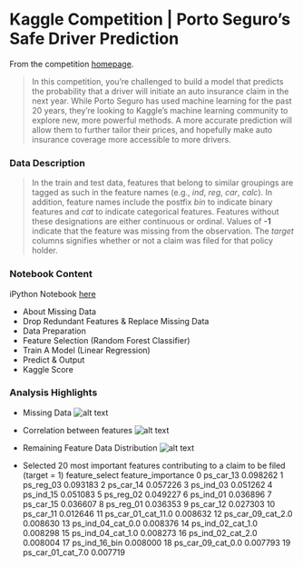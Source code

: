 # Kaggle Competition | Porto Seguro’s Safe Driver Prediction
From the competition [homepage](https://www.kaggle.com/c/porto-seguro-safe-driver-prediction).

>In this competition, you’re challenged to build a model that predicts the probability that a driver will initiate an auto insurance claim in the next year. While Porto Seguro has used machine learning for the past 20 years, they’re looking to Kaggle’s machine learning community to explore new, more powerful methods. A more accurate prediction will allow them to further tailor their prices, and hopefully make auto insurance coverage more accessible to more drivers.

### Data Description

>In the train and test data, features that belong to similar groupings are tagged as such in the feature names (e.g., *ind*, *reg*, *car*, *calc*). In addition, feature names include the postfix *bin* to indicate binary features and *cat* to indicate categorical features. Features without these designations are either continuous or ordinal. Values of **-1** indicate that the feature was missing from the observation. The *target* columns signifies whether or not a claim was filed for that policy holder.

### Notebook Content
iPython Notebook [here](https://github.com/Jihenghuang/kaggle-porto-seguro/blob/master/porto-seguro-jiheng.ipynb)
* About Missing Data
* Drop Redundant Features & Replace Missing Data
* Data Preparation
* Feature Selection (Random Forest Classifier)
* Train A Model (Linear Regression)
* Predict & Output
* Kaggle Score

### Analysis Highlights
* Missing Data
![alt text](http://jihenghuang.com/wp-content/uploads/2017/10/5-Features-with-Most-Data-Missing-in-Training-Dataset.jpg)

* Correlation between features
![alt text](http://jihenghuang.com/wp-content/uploads/2017/10/Correlation-Between-Features.jpg)

* Remaining Feature Data Distribution
![alt text](http://jihenghuang.com/wp-content/uploads/2017/10/Feature-Data-Distribution.jpg)

* Selected 20 most important features contributing to a claim to be filed (target = 1)
        feature_select  feature_importance
0            ps_car_13            0.098262
1            ps_reg_03            0.093183
2            ps_car_14            0.057226
3            ps_ind_03            0.051262
4            ps_ind_15            0.051083
5            ps_reg_02            0.049227
6            ps_ind_01            0.036896
7            ps_car_15            0.036607
8            ps_reg_01            0.036353
9            ps_car_12            0.027303
10           ps_car_11            0.012646
11  ps_car_01_cat_11.0            0.008632
12   ps_car_09_cat_2.0            0.008630
13   ps_ind_04_cat_0.0            0.008376
14   ps_ind_02_cat_1.0            0.008298
15   ps_ind_04_cat_1.0            0.008273
16   ps_ind_02_cat_2.0            0.008004
17       ps_ind_16_bin            0.008000
18   ps_car_09_cat_0.0            0.007793
19   ps_car_01_cat_7.0            0.007719
